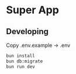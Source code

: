 # Super App

## Developing
Copy .env.example -> .env

```bash
bun install
bun db:migrate
bun run dev
```
